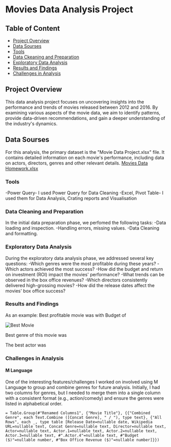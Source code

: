 # Movies Data Analysis Project

## Table of Content
 - [Project Overview](#project-overview)
 - [Data Sourses](#data-sourses)
 - [Tools](#tools)
 - [Data Ckeaning and Preparation](#data-cleaning-and-preparation)
 - [Exploratory Data Analysis](#exploratory-data-analysis)
 - [Results and Findings](#results-and-findings)
 - [Challenges in Analysis](#challenges-in-analysis)

## Project Overview

This data analysis project focuses on uncovering insights into the performance and trends of movies released between 2012 and 2016. By examining various aspects of the movie data, we aim to identify patterns, provide data-driven recommendations, and gain a deeper understanding of the industry's dynamics.

## Data Sourses
For this analysis, the primary dataset is the "Movie Data Project.xlsx" file. It contains detailed information on each movie's performance, including data on actors, directors, genres and other relevant details.
[Movies Data Homework.xlsx](https://github.com/user-attachments/files/16415861/Movies.Data.Homework.xlsx)

### Tools
-Power Query- I used Power Query for Data Cleaning
-Excel, Pivot Table- I used them for Data Analysis, Crating reports and Visualisation

### Data Cleaning and Preparation
In the initial data preparation phase, we perfomed the following tasks:
-Data loading and inspection.
-Handling errors, missing values.
-Data Cleaning and formatting.

### Exploratory Data Analysis
During the exploratory data analysis phase, we addressed several key questions:
-Which genres were the most profitable during these years?
-Which actors achieved the most success?
-How did the budget and return on investment (ROI) impact the movies' performance?
-What trends can be observed in the box office revenues?
-Which directors consistently delivered high-grossing movies?
-How did the release dates affect the movies' box office success?

### Results and Findings

As an example:
Best profitable movie was with Budget of

![Best Movie](https://github.com/user-attachments/assets/4743f645-2d5e-4c8c-8c08-6e2ead403f14)

Best genre of this movie was 


The best actor was




### Challenges in Analysis
#### M Language
One of the interesting features/challenges I worked on involved using M Language to group and combine genres for future analysis. Initially, I had two columns for genres, but I needed to merge them into a single column with a consistent format (e.g., action/comedy) and ensure the genres were listed in alphabetical order.

```= Table.Group(#"Renamed Columns1", {"Movie Title"}, {{"Combined Genre", each Text.Combine ([Concat Genre], " / "), type text}, {"All Rows", each _, type table [Release Date=nullable date, Wikipedia URL=nullable text, Concat Genre=nullable text, Director=nullable text, Actor=nullable text, Actor.1=nullable text, Actor.2=nullable text, Actor.3=nullable text, #".Actor.4"=nullable text, #"Budget ($)"=nullable number, #"Box Office Revenue ($)"=nullable number]}})```
